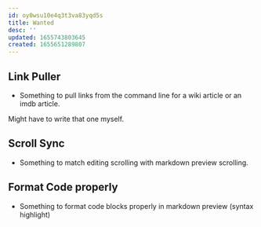 ```yaml
---
id: oy0wsu10e4q3t3va83yqd5s
title: Wanted
desc: ''
updated: 1655743803645
created: 1655651289807
---
```


## Link Puller

- Something to pull links from the command line for a wiki article or an imdb article.

Might have to write that one myself.

## Scroll Sync

- Something to match editing scrolling with markdown preview scrolling.

## Format Code properly

- Something to format code blocks properly in markdown preview (syntax highlight)
